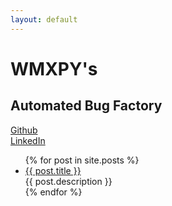 ```yaml
---
layout: default
---
```


<body>
  <div class="index-wrapper">
    <div class="aside">
      <div class="info-card">
        <h1>WMXPY's</h1>
        <h2>Automated Bug Factory</h2>
        <div class="info-space"/>
        <div class="redirect-combo">
            <a class="redirect-link" href="/blog/Sudo-Dot-Dog">
                <i class="fa fa-github fa-fw" aria-hidden="true"></i> Github
            </a>
        </div>
        <div class="redirect-combo">
            <a class="redirect-link" href="/blog/Sudo-Dot-Dog">
                <i class="fa fa-linkedin fa-fw" aria-hidden="true"></i> LinkedIn
            </a>
        </div>
      </div>
    </div>
    <div class="index-content">
      <ul class="article-list">
        {% for post in site.posts %}
        <li>
          <a href="{{ post.url }}" class="title">{{ post.title }}</a>
          <div class="title-desc">{{ post.description }}</div>
        </li>
        {% endfor %}
      </ul>
    </div>
  </div>
</body>

